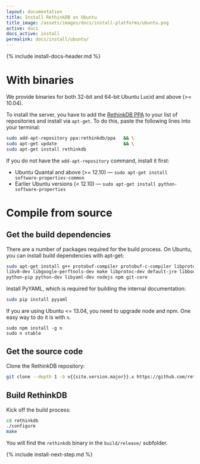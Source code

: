 ```yaml
---
layout: documentation
title: Install RethinkDB on Ubuntu
title_image: /assets/images/docs/install-platforms/ubuntu.png
active: docs
docs_active: install
permalink: docs/install/ubuntu/
---
```

{% include install-docs-header.md %}

# With binaries #
We provide binaries for both 32-bit and 64-bit Ubuntu Lucid and above (>= 10.04).

To install the server, you have to add the [RethinkDB
PPA](https://launchpad.net/~rethinkdb/+archive/ppa) to your list of
repositories and install via `apt-get`. 
To do this, paste the
following lines into your terminal:

```bash
sudo add-apt-repository ppa:rethinkdb/ppa   && \
sudo apt-get update                         && \
sudo apt-get install rethinkdb
```

If you do not have the `add-apt-repository` command, install it first:

* Ubuntu Quantal and above (>= 12.10) &mdash; `sudo apt-get install software-properties-common`
* Earlier Ubuntu versions (< 12.10) &mdash; `sudo apt-get install python-software-properties`

# Compile from source #

## Get the build dependencies ##

There are a number of packages required for the build process. On Ubuntu, you can install build dependencies with apt-get:

```bash
sudo apt-get install g++ protobuf-compiler protobuf-c-compiler libprotobuf-dev
libv8-dev libgoogle-perftools-dev make libprotoc-dev default-jre libboost-dev
python-pip python-dev libyaml-dev nodejs npm git-core
```

Install PyYAML, which is required for building the internal documentation:

```bash
sudo pip install pyyaml
```

If you are using Ubuntu <= 13.04, you need to upgrade node and npm. One easy way to do it is with `n`.

```
sudo npm install -g n
sudo n stable
```

## Get the source code ##
Clone the RethinkDB repository:

```bash
git clone --depth 1 -b v{{site.version.major}}.x https://github.com/rethinkdb/rethinkdb.git
```

## Build RethinkDB ##

Kick off the build process:

```bash
cd rethinkdb
./configure
make
```

You will find the `rethinkdb` binary in the `build/release/` subfolder.  

{% include install-next-step.md %}
